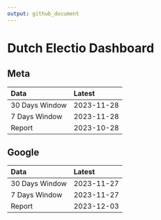 ```yaml
---
output: github_document
---
```


# Dutch Electio Dashboard



## Meta


|Data           |Latest     |
|:--------------|:----------|
|30 Days Window |2023-11-28 |
|7 Days Window  |2023-11-28 |
|Report         |2023-10-28 |

## Google


|Data           |Latest     |
|:--------------|:----------|
|30 Days Window |2023-11-27 |
|7 Days Window  |2023-11-27 |
|Report         |2023-12-03 |
